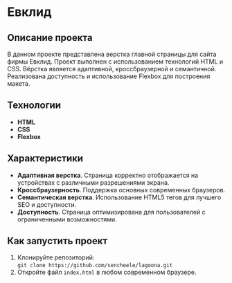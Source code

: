 # Евклид

## Описание проекта
В данном проекте представлена верстка главной страницы для сайта фирмы Евклид. Проект выполнен с использованием технологий HTML и CSS. Вёрстка является адаптивной, кроссбраузерной и семантичной. Реализована доступность и использование Flexbox для построения макета.

## Технологии
- **HTML**
- **CSS**
- **Flexbox**

## Характеристики
- **Адаптивная верстка**. Страница корректно отображается на устройствах с различными разрешениями экрана.
- **Кроссбраузерность**. Поддержка основных современных браузеров.
- **Семантическая верстка**. Использование HTML5 тегов для лучшего SEO и доступности.
- **Доступность**. Страница оптимизирована для пользователей с ограниченными возможностями.

## Как запустить проект
1. Клонируйте репозиторий:  
   `git clone https://github.com/sencheele/lagoona.git`
2. Откройте файл `index.html` в любом современном браузере.
